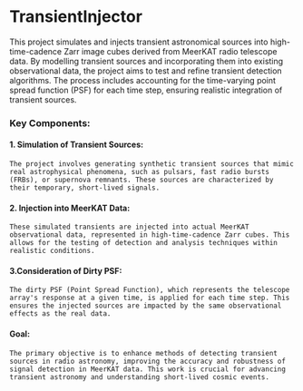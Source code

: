 # TransientInjector
This project simulates and injects transient astronomical sources into high-time-cadence Zarr image cubes derived from MeerKAT radio telescope data. By modelling transient sources and incorporating them into existing observational data, the project aims to test and refine transient detection algorithms. The process includes accounting for the time-varying point spread function (PSF) for each time step, ensuring realistic integration of transient sources.

###  Key Components:
#### 1. Simulation of Transient Sources:
    The project involves generating synthetic transient sources that mimic real astrophysical phenomena, such as pulsars, fast radio bursts (FRBs), or supernova remnants. These sources are characterized by their temporary, short-lived signals.

#### 2. Injection into MeerKAT Data:
    These simulated transients are injected into actual MeerKAT observational data, represented in high-time-cadence Zarr cubes. This allows for the testing of detection and analysis techniques within realistic conditions.

#### 3.Consideration of Dirty PSF:
    The dirty PSF (Point Spread Function), which represents the telescope array's response at a given time, is applied for each time step. This ensures the injected sources are impacted by the same observational effects as the real data.

#### Goal:
    The primary objective is to enhance methods of detecting transient sources in radio astronomy, improving the accuracy and robustness of signal detection in MeerKAT data. This work is crucial for advancing transient astronomy and understanding short-lived cosmic events.
